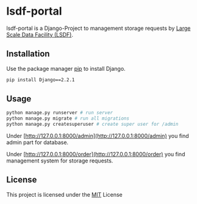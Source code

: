 # lsdf-portal

lsdf-portal is a Django-Project to management storage requests by [Large Scale Data Facility (LSDF)](https://www.scc.kit.edu/forschung/11843.php).

## Installation

Use the package manager [pip](https://pip.pypa.io/en/stable/) to install Django.

```bash
pip install Django==2.2.1
```

## Usage

```bash
python manage.py runserver # run server
python manage.py migrate # run all migrations
python manage.py createsuperuser # create super user for /admin

```

Under [http://127.0.0.1:8000/admin](http://127.0.0.1:8000/admin) you find admin part for database.

Under [http://127.0.0.1:8000/order](http://127.0.0.1:8000/order) you find management system for storage requests.

## License
This project is licensed under the [MIT](https://choosealicense.com/licenses/mit/) License
